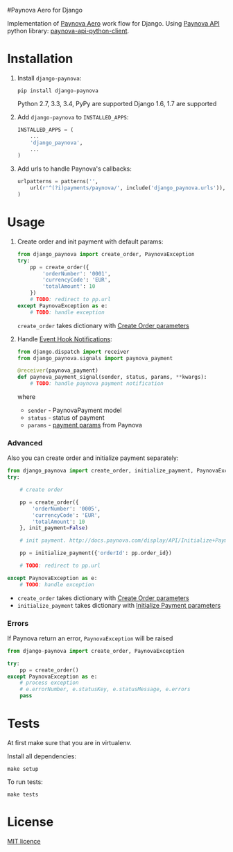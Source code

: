 #Paynova Aero for Django

Implementation of [Paynova Aero](http://docs.paynova.com/display/AERO/Payment+Flow) work flow for Django.
Using [Paynova API](http://docs.paynova.com/display/API/Paynova+API+Home) python library: [paynova-api-python-client](https://github.com/akolpakov/paynova-api-python-client).


# Installation
1.  Install ``django-paynova``:
    ```
    pip install django-paynova
    ```
    Python 2.7, 3.3, 3.4, PyPy are supported
    Django 1.6, 1.7 are supported

2.  Add ``django-paynova`` to ``INSTALLED_APPS``:
    ```python
    INSTALLED_APPS = (
        ...
        'django_paynova',
        ...
    )
    ```

3.  Add urls to handle Paynova's callbacks:
    ```python
    urlpatterns = patterns('',
        url(r'^(?i)payments/paynova/', include('django_paynova.urls')),
    )
    ```

# Usage
1.  Create order and init payment with default params:
    ```python
    from django_paynova import create_order, PaynovaException
    try:
        pp = create_order({
            'orderNumber': '0001',
            'currencyCode': 'EUR',
            'totalAmount': 10
        })
        # TODO: redirect to pp.url
    except PaynovaException as e:
        # TODO: handle exception
    ```

    ``create_order`` takes dictionary with [Create Order parameters](http://docs.paynova.com/display/API/Create+Order)

2.  Handle [Event Hook Notifications](http://docs.paynova.com/display/EVENTHOOKS/Event+Hook+Notifications+Home):
    ```python
    from django.dispatch import receiver
    from django_paynova.signals import paynova_payment

    @receiver(paynova_payment)
    def paynova_payment_signal(sender, status, params, **kwargs):
        # TODO: handle paynova payment notification
    ```
    where
    *   ``sender`` - PaynovaPayment model
    *   ``status`` - status of payment
    *   ``params`` - [payment params](http://docs.paynova.com/display/EVENTHOOKS/EHN%3A+Payment) from Paynova


### Advanced
Also you can create order and initialize payment separately:
```python
from django_paynova import create_order, initialize_payment, PaynovaException
try:

    # create order

    pp = create_order({
        'orderNumber': '0005',
        'currencyCode': 'EUR',
        'totalAmount': 10
    }, init_payment=False)

    # init payment. http://docs.paynova.com/display/API/Initialize+Payment

    pp = initialize_payment({'orderId': pp.order_id})

    # TODO: redirect to pp.url

except PaynovaException as e:
    # TODO: handle exception
```

*   ``create_order`` takes dictionary with [Create Order parameters](http://docs.paynova.com/display/API/Create+Order)
*   ``initialize_payment`` takes dictionary with [Initialize Payment parameters](http://docs.paynova.com/display/API/Initialize+Payment)

### Errors
If Paynova return an error, ``PaynovaException`` will be raised
```python
from django-paynova import create_order, PaynovaException

try:
    pp = create_order()
except PaynovaException as e:
    # process exception
    # e.errorNumber, e.statusKey, e.statusMessage, e.errors
    pass
```

# Tests
At first make sure that you are in virtualenv.

Install all dependencies:
```
make setup
```
To run tests:
```
make tests
```

# License
[MIT licence](./LICENSE)